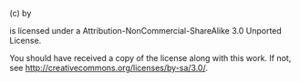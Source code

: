 <MarketeerLog> (c) by <JPolison>

<MarketeerLog> is licensed under a
Attribution-NonCommercial-ShareAlike 3.0 Unported License.

You should have received a copy of the license along with this
work.  If not, see <http://creativecommons.org/licenses/by-sa/3.0/>.
